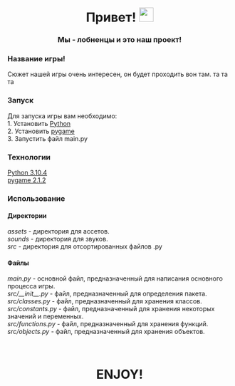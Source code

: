 ﻿<h1 align="center"> Привет!
<img src="https://github.com/blackcater/blackcater/raw/main/images/Hi.gif" height="32"/></h1>

<h3 align = "center"> Мы - лобненцы и это наш проект! </h3>

<h3> Название игры! </h3>
Сюжет нашей игры очень интересен, он будет проходить вон там.
та
та
та

<h3> Запуск </h3>
Для запуска игры вам необходимо: <br/>
1. Установить <a href="https://www.python.org"> Python </a> <br/>
2. Установить <a href="https://www.pygame.org/"> pygame </a> <br/>
3. Запустить файл main.py

<h3> Технологии </h3>
<a href="https://www.python.org"> Python 3.10.4 </a> <br/>
<a href="https://www.pygame.org/"> pygame 2.1.2 </a> <br/>

<h3> Использование </h3>
<h4> Директории </h4>
<i> assets </i> - директория для ассетов. <br/>
<i> sounds </i> - директория для звуков. <br/>
<i> src </i> - директория для отсортированных файлов .py
<h4> Файлы </h4>
<i> main.py </i> - основной файл, предназначенный для написания основного процесса игры. <br/>
<i> src/__init__.py </i> - файл, предназначенный для определения пакета. <br/>
<i> src/classes.py </i> - файл, предназначенный для хранения классов. <br/>
<i> src/constants.py </i> - файл, предназначенный для хранения некоторых значений и переменных. <br/>
<i> src/functions.py </i> - файл, предназначенный для хранения функций. <br/>
<i> src/objects.py </i> - файл, предназначенный для хранения объектов.

﻿<h1 align="center"> ENJOY! </h1>
 